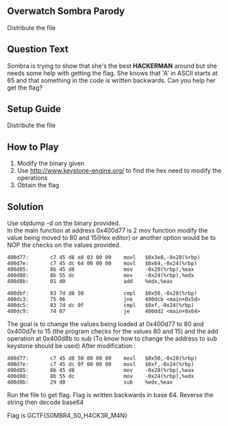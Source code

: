 ## Overwatch Sombra Parody

Distribute the file

## Question Text
Sombra is trying to show that she's the best **HACKERMAN** around but she needs some help with getting the flag. She knows that 'A' in ASCII starts at 65 and that something in the code is written backwards. Can you help her get the flag?


## Setup Guide
Distribute the file
## How to Play
1. Modify the binary given
2. Use http://www.keystone-engine.org/ to find the hex need to modify the operations
3. Obtain the flag

## Solution
 Use objdump -d on the binary provided.  
 In the main function at address 0x400d77 is 2 mov function modify the value being moved to 80 and 15(Hex editor) or another option would be to NOP the checks on the values provided.

```
400d77:       c7 45 d8 e8 03 00 00    movl   $0x3e8,-0x28(%rbp)
400d7e:       c7 45 dc 64 00 00 00    movl   $0x64,-0x24(%rbp)
400d85:       8b 45 d8                mov    -0x28(%rbp),%eax
400d88:       8b 55 dc                mov    -0x24(%rbp),%edx
400d8b:       01 d0                   add    %edx,%eax
```
```
400dbf:       83 7d d8 50             cmpl   $0x50,-0x28(%rbp)
400dc3:       75 06                   jne    400dcb <main+0x5d>
400dc5:       83 7d dc 0f             cmpl   $0xf,-0x24(%rbp)
400dc9:       74 07                   je     400dd2 <main+0x64>
```
 The goal is to change the values being loaded at 0x400d77 to 80 and 0x400d7e to 15 (the program checks for the values 80 and 15) and the add operation at 0x400d8b to sub  (To know how to change the address to sub keystone should be used)
 After modification :
 ```
 400d77:       c7 45 d8 50 00 00 00    movl   $0x50,-0x28(%rbp)
 400d7e:       c7 45 dc 0f 00 00 00    movl   $0xf,-0x24(%rbp)
 400d85:       8b 45 d8                mov    -0x28(%rbp),%eax
 400d88:       8b 55 dc                mov    -0x24(%rbp),%edx
 400d8b:       29 d0                   sub    %edx,%eax
 ```
Run the file to get flag.
Flag is written backwards in base 64. Reverse the string then decode base64

Flag is GCTF{S0MBR4_S0_H4CK3R_M4N}
